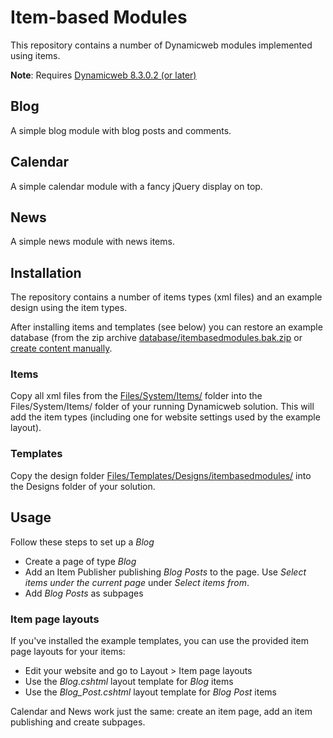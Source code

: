 # Item-based Modules

This repository contains a number of Dynamicweb modules implemented using items.

**Note**: Requires [Dynamicweb 8.3.0.2 (or later)](http://developer.dynamicweb-cms.com/downloads/dynamicweb-8.aspx)

## Blog

A simple blog module with blog posts and comments.

## Calendar

A simple calendar module with a fancy jQuery display on top.

## News

A simple news module with news items.


## Installation

The repository contains a number of items types (xml files) and an
example design using the item types.

After installing items and templates (see below) you can restore an
example database (from the zip archive
[database/itembasedmodules.bak.zip](database/itembasedmodules.bak.zip]) or [create content manually](#usage).


### Items

Copy all xml files from the [Files/System/Items/](Files/System/Items/)
folder into the Files/System/Items/ folder of your running Dynamicweb
solution. This will add the item types (including one for website
settings used by the example layout).


### Templates

Copy the design folder
[Files/Templates/Designs/itembasedmodules/](Files/Templates/Designs/itembasedmodules/) into the
Designs folder of your solution.

## Usage

Follow these steps to set up a _Blog_

* Create a page of type _Blog_
* Add an Item Publisher publishing _Blog Posts_ to the page. Use _Select items under the current page_ under _Select items from_.
* Add _Blog Posts_ as subpages

### Item page layouts

If you've installed the example templates, you can use the provided item page layouts for your items:

* Edit your website and go to Layout > Item page layouts
* Use the _Blog.cshtml_ layout template for _Blog_ items
* Use the _Blog_Post.cshtml_ layout template for _Blog Post_ items

Calendar and News work just the same: create an item page, add an item publishing and create subpages.
